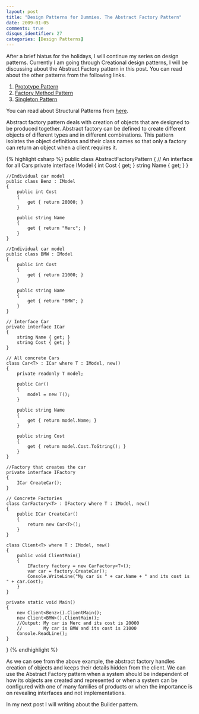 ```yaml
---
layout: post
title: "Design Patterns for Dummies. The Abstract Factory Pattern"
date: 2009-01-05
comments: true
disqus_identifier: 27
categories: [Design Patterns]
---
```

After a brief hiatus for the holidays, I will continue my series on
design patterns. Currently I am going through Creational design
patterns, I will be discussing about the Abstract Factory pattern in
this post. You can read about the other patterns from the following
links.

1.  [Prototype
    Pattern](/2008/12/15/Design-Patterns-For-Dummies.-The-Prototype-Pattern/)
2.  [Factory Method
    Pattern](/2008/12/18/Design-Patterns-For-Dummies.-The-Factory-Method-Pattern/)
3.  [Singleton
    Pattern](/2008/12/22/Design-Patterns-for-Dummies.-The-Singleton-Pattern/)

You can read about Structural Patterns from
[here](/2008/12/15/Structural-Design-Patterns/).

Abstract factory pattern deals with creation of objects that are
designed to be produced together. Abstract factory can be defined to
create different objects of different types and in different
combinations. This pattern isolates the object definitions and their
class names so that only a factory can return an object when a client
requires it.

{% highlight csharp %}
public class AbstractFactoryPattern
{
    // An interface for all Cars
    private interface IModel
    {
        int Cost { get; }
        string Name { get; }
    }

    //Individual car model
    public class Benz : IModel
    {
        public int Cost
        {
            get { return 20000; }
        }

        public string Name
        {
            get { return "Merc"; }
        }
    }

    //Individual car model
    public class BMW : IModel
    {
        public int Cost
        {
            get { return 21000; }
        }

        public string Name
        {
            get { return "BMW"; }
        }
    }

    // Interface Car
    private interface ICar
    {
        string Name { get; }
        string Cost { get; }
    }

    // All concrete Cars
    class Car<T> : ICar where T : IModel, new()
    {
        private readonly T model;

        public Car()
        {
            model = new T();
        }

        public string Name
        {
            get { return model.Name; }
        }

        public string Cost
        {
            get { return model.Cost.ToString(); }
        }
    }

    //Factory that creates the car
    private interface IFactory
    {
        ICar CreateCar();
    }

    // Concrete Factories
    class CarFactory<T> : IFactory where T : IModel, new()
    {
        public ICar CreateCar()
        {
            return new Car<T>();
        }
    }

    class Client<T> where T : IModel, new()
    {
        public void ClientMain()
        {
            IFactory factory = new CarFactory<T>();
            var car = factory.CreateCar();
            Console.WriteLine("My car is " + car.Name + " and its cost is " + car.Cost);
        }
    }

    private static void Main()
    {
        new Client<Benz>().ClientMain();
        new Client<BMW>().ClientMain();
        //Output: My car is Merc and its cost is 20000
        //        My car is BMW and its cost is 21000
        Console.ReadLine();
    }
}
{% endhighlight %}

As we can see from the above example, the abstract factory handles
creation of objects and keeps their details hidden from the client. We
can use the Abstract Factory pattern when a system should be independent
of how its objects are created and represented or when a system can be
configured with one of many families of products or when the importance
is on revealing interfaces and not implementations.

In my next post I will writing about the Builder pattern.


